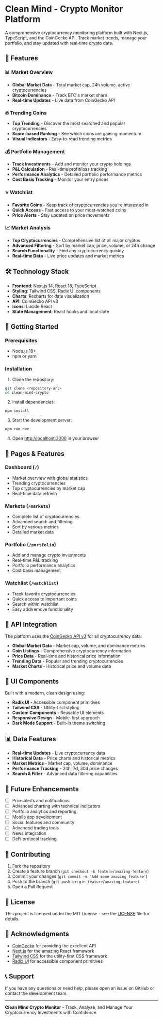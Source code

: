 # Clean Mind - Crypto Monitor Platform

A comprehensive cryptocurrency monitoring platform built with Next.js, TypeScript, and the CoinGecko API. Track market trends, manage your portfolio, and stay updated with real-time crypto data.

## 🚀 Features

### 📊 Market Overview
- **Global Market Data** - Total market cap, 24h volume, active cryptocurrencies
- **Bitcoin Dominance** - Track BTC's market share
- **Real-time Updates** - Live data from CoinGecko API

### 🔥 Trending Coins
- **Top Trending** - Discover the most searched and popular cryptocurrencies
- **Score-based Ranking** - See which coins are gaining momentum
- **Visual Indicators** - Easy-to-read trending metrics

### 💰 Portfolio Management
- **Track Investments** - Add and monitor your crypto holdings
- **P&L Calculation** - Real-time profit/loss tracking
- **Performance Analytics** - Detailed portfolio performance metrics
- **Cost Basis Tracking** - Monitor your entry prices

### ⭐ Watchlist
- **Favorite Coins** - Keep track of cryptocurrencies you're interested in
- **Quick Access** - Fast access to your most-watched coins
- **Price Alerts** - Stay updated on price movements

### 📈 Market Analysis
- **Top Cryptocurrencies** - Comprehensive list of all major cryptos
- **Advanced Filtering** - Sort by market cap, price, volume, or 24h change
- **Search Functionality** - Find any cryptocurrency quickly
- **Real-time Data** - Live price updates and market metrics

## 🛠️ Technology Stack

- **Frontend**: Next.js 14, React 18, TypeScript
- **Styling**: Tailwind CSS, Radix UI components
- **Charts**: Recharts for data visualization
- **API**: CoinGecko API v3
- **Icons**: Lucide React
- **State Management**: React hooks and local state

## 🚀 Getting Started

### Prerequisites
- Node.js 18+ 
- npm or yarn

### Installation

1. Clone the repository:
```bash
git clone <repository-url>
cd clean-mind-crypto
```

2. Install dependencies:
```bash
npm install
```

3. Start the development server:
```bash
npm run dev
```

4. Open [http://localhost:3000](http://localhost:3000) in your browser

## 📱 Pages & Features

### Dashboard (`/`)
- Market overview with global statistics
- Trending cryptocurrencies
- Top cryptocurrencies by market cap
- Real-time data refresh

### Markets (`/markets`)
- Complete list of cryptocurrencies
- Advanced search and filtering
- Sort by various metrics
- Detailed market data

### Portfolio (`/portfolio`)
- Add and manage crypto investments
- Real-time P&L tracking
- Portfolio performance analytics
- Cost basis management

### Watchlist (`/watchlist`)
- Track favorite cryptocurrencies
- Quick access to important coins
- Search within watchlist
- Easy add/remove functionality

## 🔧 API Integration

The platform uses the [CoinGecko API v3](https://www.coingecko.com/api/documentations/v3) for all cryptocurrency data:

- **Global Market Data** - Market cap, volume, and dominance metrics
- **Coin Listings** - Comprehensive cryptocurrency information
- **Price Data** - Real-time and historical price information
- **Trending Data** - Popular and trending cryptocurrencies
- **Market Charts** - Historical price and volume data

## 🎨 UI Components

Built with a modern, clean design using:
- **Radix UI** - Accessible component primitives
- **Tailwind CSS** - Utility-first styling
- **Custom Components** - Reusable UI elements
- **Responsive Design** - Mobile-first approach
- **Dark Mode Support** - Built-in theme switching

## 📊 Data Features

- **Real-time Updates** - Live cryptocurrency data
- **Historical Data** - Price charts and historical metrics
- **Market Metrics** - Market cap, volume, dominance
- **Performance Tracking** - 24h, 7d, 30d price changes
- **Search & Filter** - Advanced data filtering capabilities

## 🔮 Future Enhancements

- [ ] Price alerts and notifications
- [ ] Advanced charting with technical indicators
- [ ] Portfolio analytics and reporting
- [ ] Mobile app development
- [ ] Social features and community
- [ ] Advanced trading tools
- [ ] News integration
- [ ] DeFi protocol tracking

## 🤝 Contributing

1. Fork the repository
2. Create a feature branch (`git checkout -b feature/amazing-feature`)
3. Commit your changes (`git commit -m 'Add some amazing feature'`)
4. Push to the branch (`git push origin feature/amazing-feature`)
5. Open a Pull Request

## 📄 License

This project is licensed under the MIT License - see the [LICENSE](LICENSE) file for details.

## 🙏 Acknowledgments

- [CoinGecko](https://www.coingecko.com/) for providing the excellent API
- [Next.js](https://nextjs.org/) for the amazing React framework
- [Tailwind CSS](https://tailwindcss.com/) for the utility-first CSS framework
- [Radix UI](https://www.radix-ui.com/) for accessible component primitives

## 📞 Support

If you have any questions or need help, please open an issue on GitHub or contact the development team.

---

**Clean Mind Crypto Monitor** - Track, Analyze, and Manage Your Cryptocurrency Investments with Confidence.